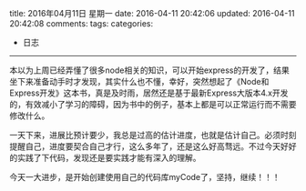 title: 2016年04月11日 星期一
date: 2016-04-11 20:42:06
updated: 2016-04-11 20:42:08
comments: 
tags:
categories:
- 日志

---

本以为上周已经弄懂了很多node相关的知识，可以开始express的开发了，结果坐下来准备动手时才发现，其实什么也不懂，幸好，突然想起了《Node和Express开发》这本书，真是及时雨，居然还是基于最新Express大版本4.x开发的，有效减小了学习的障碍，因为书中的例子，基本上都是可以正常运行而不需要修改什么。

一天下来，进展比预计要少，我总是过高的估计进度，也就是估计自己。必须时刻提醒自己，进度要契合自己才行，这么多年了，还是这么好高骛远。不过今天好好的实践了下代码，发现还是要实践才能有深入的理解。

今天一大进步，是开始创建使用自己的代码库myCode了，坚持，继续！！！